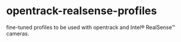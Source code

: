 # opentrack-realsense-profiles
fine-tuned profiles to be used with opentrack and Intel® RealSense™ cameras.
